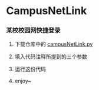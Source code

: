 # CampusNetLink

### 某校校园网快捷登录

1. 下载仓库中的 [campusNetLink.py](https://github.com/n-WN/CampusNetLink/blob/main/campusNetLink.py)

2. 填入代码注释所提到的三个参数

3. 运行这份代码

4. enjoy~
